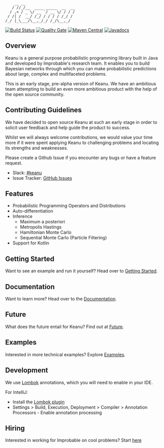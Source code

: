 ```
    __ __                      
   / //_/__  ____ _____  __  __
  / ,< / _ \/ __ `/ __ \/ / / /
 / /| /  __/ /_/ / / / / /_/ / 
/_/ |_\___/\__,_/_/ /_/\__,_/  
```


[![Build Status][travis-image]][travis-url]
[![Quality Gate][sonar-image]][sonar-url]
[![Maven Central][maven-image]][maven-url]
[![Javadocs](https://www.javadoc.io/badge/io.improbable/keanu.svg)](https://www.javadoc.io/doc/io.improbable/keanu)

## Overview

Keanu is a general purpose probabilistic programming library built in Java and developed by Improbable's research team.
It enables you to build Bayesian networks through which you can make
probabilistic predictions about large, complex and multifaceted problems.

This is an early stage, pre-alpha version of Keanu. We have an ambitious team
attempting to build an even more ambitious product with the help of the open source community.

## Contributing Guidelines
 
We have decided to open source Keanu at such an early stage in order to solicit user feedback 
and help guide the product to success.

Whilst we will always welcome contributions, we would value your time more if it 
were spent applying Keanu to challenging problems and locating its strengths and weaknesses.

Please create a Github Issue if you encounter any bugs or have a feature request.

* Slack: [#keanu](https://join.slack.com/t/improbable-eng/shared_invite/enQtMzQ1ODcyMzQ5MjM4LWY5ZWZmNGM2ODc5MmViNmQ3ZTA3ZTY3NzQwOTBlMTkzZmIxZTIxODk0OWU3YjZhNWVlNDU3MDlkZGViZjhkMjc)
* Issue Tracker: [GitHub Issues](https://github.com/improbable-research/keanu/issues)

## Features

* Probabilistic Programming Operators and Distributions
* Auto-differentiation
* Inference
  * Maximum a posteriori
  * Metropolis Hastings
  * Hamiltonian Monte Carlo
  * Sequential Monte Carlo (Particle Filtering)
* Support for Kotlin
 
## Getting Started

Want to see an example and run it yourself? Head over to [Getting Started](keanu-docs/getting-started.md).

## Documentation

Want to learn more? Head over to the [Documentation](keanu-docs/toc.md).

## Future

What does the future entail for Keanu? Find out at [Future](keanu-docs/future.md).

## Examples

Interested in more technical examples? Explore [Examples](keanu-docs/examples.md).

## Development

We use [Lombok](https://projectlombok.org/) annotations, which you will need to enable in your IDE.

For IntelliJ:
 - Install the [Lombok plugin](https://plugins.jetbrains.com/plugin/6317-lombok-plugin)
 - Settings > Build, Execution, Deployment > Compiler > Annotation Processors - Enable annotation processing

## Hiring

Interested in working for Improbable on cool problems? Start [here](https://improbable.io/careers/joining-us)

[travis-image]: https://api.travis-ci.org/improbable-research/keanu.svg?branch=develop
[travis-url]: https://travis-ci.org/improbable-research/keanu
[maven-image]: https://img.shields.io/maven-central/v/io.improbable/keanu.svg?colorB=brightgreen
[maven-url]: https://search.maven.org/artifact/io.improbable/keanu/0.0.12/jar
[sonar-image]: https://sonarcloud.io/api/project_badges/measure?project=keanu%3Akeanu-project&metric=alert_status
[sonar-url]: https://sonarcloud.io/dashboard?id=keanu%3Akeanu-project
